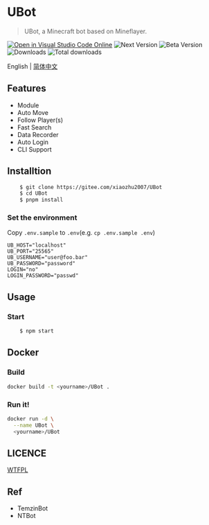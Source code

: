 # UBot

> UBot, a Minecraft bot based on Mineflayer.

[![Open in Visual Studio Code Online](https://img.shields.io/badge/-open%20in%20vscode-blue?style=for-the-badge&logo=visualstudiocode)](https://open.vscode.dev/xiaozhu2007/UBot) ![Next Version](https://img.shields.io/npm/v/UBot/next.svg?style=for-the-badge&logo=npm) ![Beta Version](https://img.shields.io/npm/v/UBot/beta.svg?style=for-the-badge&logo=npm) ![Downloads](https://img.shields.io/npm/dw/UBot?logo=npm&style=for-the-badge) ![Total downloads](https://img.shields.io/npm/dt/UBot?style=for-the-badge&logo=npm)

English | [简体中文](./README.zh.md)

## Features

- Module
- Auto Move
- Follow Player(s)
- Fast Search
- Data Recorder
- Auto Login
- CLI Support

## Installtion

```bash
    $ git clone https://gitee.com/xiaozhu2007/UBot
    $ cd UBot
    $ pnpm install
```

### Set the environment

Copy `.env.sample` to `.env`(e.g. `cp .env.sample .env`)

```env
UB_HOST="localhost"
UB_PORT="25565"
UB_USERNAME="user@foo.bar"
UB_PASSWORD="password"
LOGIN="no"
LOGIN_PASSWORD="passwd"
```

## Usage

### Start

```txt
    $ npm start
```

## Docker

### Build

```bash
docker build -t <yourname>/UBot .
```

### Run it!

```bash
docker run -d \
  --name UBot \
  <yourname>/UBot
```

## LICENCE

[WTFPL](LICENSE)

## Ref

- TemzinBot
- NTBot